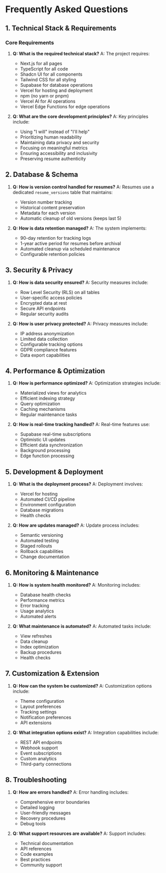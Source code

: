 # **Frequently Asked Questions**

## **1. Technical Stack & Requirements**

### **Core Requirements**

1. **Q: What is the required technical stack?**
   A: The project requires:
   - Next.js for all pages
   - TypeScript for all code
   - Shadcn UI for all components
   - Tailwind CSS for all styling
   - Supabase for database operations
   - Vercel for hosting and deployment
   - npm (no yarn or pnpm)
   - Vercel AI for AI operations
   - Vercel Edge Functions for edge operations

2. **Q: What are the core development principles?**
   A: Key principles include:
   - Using "I will" instead of "I'll help"
   - Prioritizing human readability
   - Maintaining data privacy and security
   - Focusing on meaningful metrics
   - Ensuring accessibility and inclusivity
   - Preserving resume authenticity

## **2. Database & Schema**

1. **Q: How is version control handled for resumes?**
   A: Resumes use a dedicated `resume_versions` table that maintains:
   - Version number tracking
   - Historical content preservation
   - Metadata for each version
   - Automatic cleanup of old versions (keeps last 5)

2. **Q: How is data retention managed?**
   A: The system implements:
   - 90-day retention for tracking logs
   - 1-year active period for resumes before archival
   - Automated cleanup via scheduled maintenance
   - Configurable retention policies

## **3. Security & Privacy**

1. **Q: How is data security ensured?**
   A: Security measures include:
   - Row Level Security (RLS) on all tables
   - User-specific access policies
   - Encrypted data at rest
   - Secure API endpoints
   - Regular security audits

2. **Q: How is user privacy protected?**
   A: Privacy measures include:
   - IP address anonymization
   - Limited data collection
   - Configurable tracking options
   - GDPR compliance features
   - Data export capabilities

## **4. Performance & Optimization**

1. **Q: How is performance optimized?**
   A: Optimization strategies include:
   - Materialized views for analytics
   - Efficient indexing strategy
   - Query optimization
   - Caching mechanisms
   - Regular maintenance tasks

2. **Q: How is real-time tracking handled?**
   A: Real-time features use:
   - Supabase real-time subscriptions
   - Optimistic UI updates
   - Efficient data synchronization
   - Background processing
   - Edge function processing

## **5. Development & Deployment**

1. **Q: What is the deployment process?**
   A: Deployment involves:
   - Vercel for hosting
   - Automated CI/CD pipeline
   - Environment configuration
   - Database migrations
   - Health checks

2. **Q: How are updates managed?**
   A: Update process includes:
   - Semantic versioning
   - Automated testing
   - Staged rollouts
   - Rollback capabilities
   - Change documentation

## **6. Monitoring & Maintenance**

1. **Q: How is system health monitored?**
   A: Monitoring includes:
   - Database health checks
   - Performance metrics
   - Error tracking
   - Usage analytics
   - Automated alerts

2. **Q: What maintenance is automated?**
   A: Automated tasks include:
   - View refreshes
   - Data cleanup
   - Index optimization
   - Backup procedures
   - Health checks

## **7. Customization & Extension**

1. **Q: How can the system be customized?**
   A: Customization options include:
   - Theme configuration
   - Layout preferences
   - Tracking settings
   - Notification preferences
   - API extensions

2. **Q: What integration options exist?**
   A: Integration capabilities include:
   - REST API endpoints
   - Webhook support
   - Event subscriptions
   - Custom analytics
   - Third-party connections

## **8. Troubleshooting**

1. **Q: How are errors handled?**
   A: Error handling includes:
   - Comprehensive error boundaries
   - Detailed logging
   - User-friendly messages
   - Recovery procedures
   - Debug tools

2. **Q: What support resources are available?**
   A: Support includes:
   - Technical documentation
   - API references
   - Code examples
   - Best practices
   - Community support

